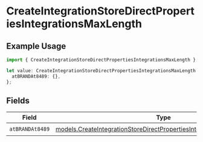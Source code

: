 # CreateIntegrationStoreDirectPropertiesIntegrationsMaxLength

## Example Usage

```typescript
import { CreateIntegrationStoreDirectPropertiesIntegrationsMaxLength } from "@vercel/sdk/models/createintegrationstoredirectop.js";

let value: CreateIntegrationStoreDirectPropertiesIntegrationsMaxLength = {
  atBRANDAt8489: {},
};
```

## Fields

| Field                                                                                                                                                  | Type                                                                                                                                                   | Required                                                                                                                                               | Description                                                                                                                                            |
| ------------------------------------------------------------------------------------------------------------------------------------------------------ | ------------------------------------------------------------------------------------------------------------------------------------------------------ | ------------------------------------------------------------------------------------------------------------------------------------------------------ | ------------------------------------------------------------------------------------------------------------------------------------------------------ |
| `atBRANDAt8489`                                                                                                                                        | [models.CreateIntegrationStoreDirectPropertiesIntegrationsAtBRANDAt8489](../models/createintegrationstoredirectpropertiesintegrationsatbrandat8489.md) | :heavy_check_mark:                                                                                                                                     | N/A                                                                                                                                                    |